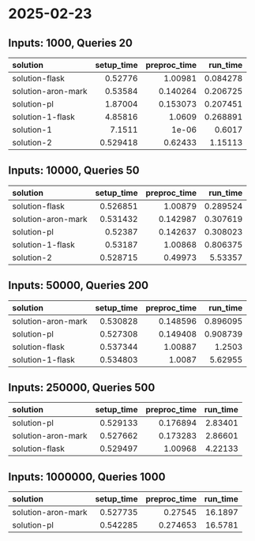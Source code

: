 # 2025-02-23

## Inputs: 1000, Queries 20

| solution           |   setup_time |   preproc_time |   run_time |
|:-------------------|-------------:|---------------:|-----------:|
| solution-flask     |     0.52776  |       1.00981  |   0.084278 |
| solution-aron-mark |     0.53584  |       0.140264 |   0.206725 |
| solution-pl        |     1.87004  |       0.153073 |   0.207451 |
| solution-1-flask   |     4.85816  |       1.0609   |   0.268891 |
| solution-1         |     7.1511   |       1e-06    |   0.6017   |
| solution-2         |     0.529418 |       0.62433  |   1.15113  |

## Inputs: 10000, Queries 50

| solution           |   setup_time |   preproc_time |   run_time |
|:-------------------|-------------:|---------------:|-----------:|
| solution-flask     |     0.526851 |       1.00879  |   0.289524 |
| solution-aron-mark |     0.531432 |       0.142987 |   0.307619 |
| solution-pl        |     0.52387  |       0.142637 |   0.308023 |
| solution-1-flask   |     0.53187  |       1.00868  |   0.806375 |
| solution-2         |     0.528715 |       0.49973  |   5.53357  |

## Inputs: 50000, Queries 200

| solution           |   setup_time |   preproc_time |   run_time |
|:-------------------|-------------:|---------------:|-----------:|
| solution-aron-mark |     0.530828 |       0.148596 |   0.896095 |
| solution-pl        |     0.527308 |       0.149408 |   0.908739 |
| solution-flask     |     0.537344 |       1.00887  |   1.2503   |
| solution-1-flask   |     0.534803 |       1.0087   |   5.62955  |

## Inputs: 250000, Queries 500

| solution           |   setup_time |   preproc_time |   run_time |
|:-------------------|-------------:|---------------:|-----------:|
| solution-pl        |     0.529133 |       0.176894 |    2.83401 |
| solution-aron-mark |     0.527662 |       0.173283 |    2.86601 |
| solution-flask     |     0.529497 |       1.00968  |    4.22133 |

## Inputs: 1000000, Queries 1000

| solution           |   setup_time |   preproc_time |   run_time |
|:-------------------|-------------:|---------------:|-----------:|
| solution-aron-mark |     0.527735 |       0.27545  |    16.1897 |
| solution-pl        |     0.542285 |       0.274653 |    16.5781 |